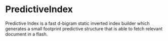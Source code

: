 # PredictiveIndex
Predictive Index is a fast d-bigram static inverted index builder which generates a small footprint predictive structure that is able to fetch relevant document in a flash.
